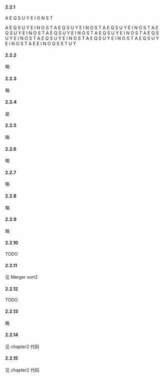 #### 2.2.1
A E Q S U Y E I O N S T

A E Q S U Y E I N O S T
A E Q S U Y E I N O S T
A E Q S U Y E I N O S T
A E Q S U Y E I N O S T
A E Q S U Y E I N O S T
A E Q S U Y E I N O S T
A E Q S U Y E I N O S T
A E Q S U Y E I N O S T
A E Q S U Y E I N O S T
A E Q S U Y E I N O S T
A E E I N O Q S S T U Y


#### 2.2.2
略

#### 2.2.3
略

#### 2.2.4
是

#### 2.2.5
略

#### 2.2.6
略

#### 2.2.7
略

#### 2.2.8
略

#### 2.2.9
略

#### 2.2.10
TODO

#### 2.2.11
见 Merger sort2

#### 2.2.12
TODO

#### 2.2.13
略

#### 2.2.14
见 chapter2 代码


#### 2.2.15
见 chapter2 代码


